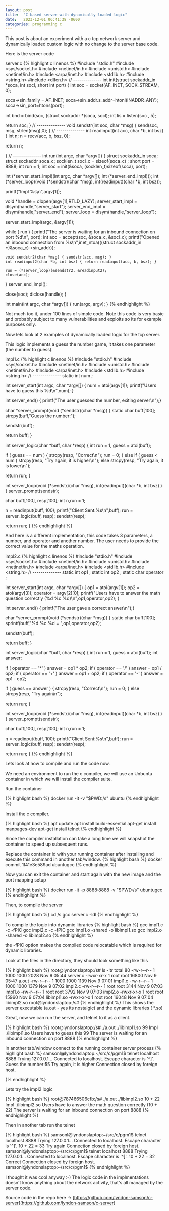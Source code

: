 ```yaml
---
layout: post
title:  "C based server with dynamically loaded logic"
date:   2023-12-01 06:41:38 -0600
categories: programming c 
---
```


This post is about an experiment with a c tcp network server and dynamically loaded custom logic with no change to the server base code. 

Here is the server code

server.c
{% highlight c linenos %}
#include "stdio.h"
#include <sys/socket.h>
#include <netinet/in.h>
#include <unistd.h>
#include <netinet/in.h>
#include <arpa/inet.h>
#include <stdlib.h>
#include <string.h>
#include <dlfcn.h>
// --------------
int init(struct sockaddr_in *soca, int socl, short int port) {
  int soc = socket(AF_INET, SOCK_STREAM, 0);

  soca->sin_family = AF_INET;
  soca->sin_addr.s_addr=htonl(INADDR_ANY);
  soca->sin_port=htons(port);

  int bnd = bind(soc, (struct sockaddr *)soca, socl);
  int lis = listen(soc , 5);

  return soc;
}
// --------------
void sendstr(int soc, char *msg) { send(soc, msg, strlen(msg),0); }
  // --------------
int readinput(int acc, char *b, int bsz) {
  int n;
  n = recv(acc, b, bsz, 0);

  return n;

}
// --------------
int run(int argc, char *argv[]) {
  struct sockaddr_in soca;
  struct sockaddr    soca_c;
  socklen_t          socl_c = sizeof(soca_c) ;
  short              port   = 8888;
  int                run    = 1;
  int                soc    = init(&soca, (socklen_t)sizeof(soca), port);

  int (*server_start_impl)(int argc, char *argv[]);
  int (*server_end_impl)();
  int (*server_loop)(void (*sendstr)(char *msg), int(readinput)(char *b, int bsz));

  printf("Impl %s\n",argv[1]);

  void *handle      = dlopen(argv[1],RTLD_LAZY);
  server_start_impl = dlsym(handle,"server_start");
  server_end_impl   = dlsym(handle,"server_end");
  server_loop       = dlsym(handle,"server_loop");

  server_start_impl(argc, &argv[1]);

  while ( run ) {
    printf("The server is waiting for an inbound connection on port %d\n", port);
    int acc = accept(soc, &soca_c, &socl_c);
    printf("Opened an inbound connection from %s\\n",inet_ntoa(((struct sockaddr_in *)&soca_c)->sin_addr));

    void sendstr2(char *msg) { sendstr(acc, msg); }
    int readinput2(char *b, int bsz) { return readinput(acc, b, bsz); }

    run = (*server_loop)(&sendstr2, &readinput2);
    close(acc);

  }
  server_end_impl();

  close(soc);
  dlclose(handle);
}

int main(int argc, char *argv[]) {
  run(argc, argv);
}
{% endhighlight %}

Not much too it, under 100 lines of simple code. Note this code is very basic and probably subject to many vulnerabilities and exploits so its for example purposes only.

Now lets look at 2 examples of dynamically loaded logic for the tcp server.

This logic implements a guess the number game, it takes one parameter (the number to guess).

impl1.c
{% highlight c linenos  %}
#include "stdio.h"
#include <sys/socket.h>
#include <netinet/in.h>
#include <unistd.h>
#include <netinet/in.h>
#include <arpa/inet.h>
#include <stdlib.h>
#include <string.h>
// --------------
static int num ;

int server_start(int argc, char *argv[]) {
  num    = atoi(argv[1]);
  printf("Users have to guess this %d\n",num);
}

int server_end() { printf("The user guessed the number, exiting server\n");}

char *server_prompt(void (*sendstr)(char *msg)) {
  static char buff[100];
  strcpy(buff,"Guess the number:");

  sendstr(buff);

  return buff;
}

int server_logic(char *buff, char *resp) {
  int run = 1, guess = atoi(buff);

  if ( guess == num ) {
     strcpy(resp, "Correct\n");
     run = 0;
  } else if ( guess < num )
     strcpy(resp, "Try again, it is higher\n");
  else
     strcpy(resp, "Try again, it is lower\n");

  return run;
}

int server_loop(void (*sendstr)(char *msg), int(readinput)(char *b, int bsz) ) {
  server_prompt(sendstr);

  char buff[100], resp[100];
  int n,run = 1;

  n = readinput(buff, 100);
  printf("Client Sent:%s\n",buff);
  run = server_logic(buff, resp);
  sendstr(resp);

  return run;
}
{% endhighlight %}

And here is a different implementation, this code takes 3 parameters, a number, and operator and another number. The user needs to provide the correct value for the maths operation.

impl2.c
{% highlight c linenos %}
#include "stdio.h"
#include <sys/socket.h>
#include <netinet/in.h>
#include <unistd.h>
#include <netinet/in.h>
#include <arpa/inet.h>
#include <stdlib.h>
#include <string.h>
// --------------
static int op1 ;
static int op2 ;
static char operator ;

int server_start(int argc, char *argv[]) {
  op1 = atoi(argv[1]);
  op2 = atoi(argv[3]);
  operator = argv[2][0];
  printf("Users have to answer the math question correctly (%d %c %d)\n",op1,operator,op2);
}

int server_end() { printf("The user gave a correct answer\n");}

char *server_prompt(void (*sendstr)(char *msg)) {
  static char buff[100];
  sprintf(buff,"%d %c %d = ",op1,operator,op2);

  sendstr(buff);

  return buff;
}

int server_logic(char *buff, char *resp) {
  int run = 1, guess = atoi(buff);
  int answer;

  if ( operator == '*' ) answer = op1 * op2;
  if ( operator == '/' ) answer = op1 / op2;
  if ( operator == '+' ) answer = op1 + op2;
  if ( operator == '-' ) answer = op1 - op2;

  if ( guess == answer ) {
     strcpy(resp, "Correct\n");
     run = 0;
  } else
     strcpy(resp, "Try again\n");

  return run;
}


int server_loop(void (*sendstr)(char *msg), int(readinput)(char *b, int bsz) ) {
  server_prompt(sendstr);

  char buff[100], resp[100];
  int n,run = 1;

  n = readinput(buff, 100);
  printf("Client Sent:%s\n",buff);
  run = server_logic(buff, resp);
  sendstr(resp);

  return run;
}
{% endhighlight %}

Lets look at how to compile and run the code now.

We need an environment to run the c compiler, we will use an Unbuntu container in which we will install the compiler suite.


Run the container

{% highlight bash %}
docker run -it -v "$PWD:/s" ubuntu
{% endhighlight %}

Install the c compiler.

{% highlight bash %}
apt update
apt install build-essential
apt-get install manpages-dev
apt-get install telnet
{% endhighlight %}

Since the compiler installation can take a long time we will snapshot the container to speed up subsequent runs.

Replace the container id with your running container after installing and execute this command in another tab/window.
{% highlight bash %}
docker commit 1f41e3e589ad ubuntugcc
{% endhighlight %}

Now you can exit the container and start again with the new image and the port mapping setup

{% highlight bash %}
docker run -it -p 8888:8888 -v "$PWD:/s" ubuntugcc
{% endhighlight %}


Then, to compile the server

{% highlight bash %}
cd /s
gcc server.c -ldl
{% endhighlight %}

To compile the logic into dynamic libraries
{% highlight bash %}
gcc impl1.c -c -fPIC
gcc impl2.c -c -fPIC
gcc impl1.o -shared -o libimpl1.so
gcc impl2.o -shared -o libimpl2.so
{% endhighlight %}

the -fPIC option makes the compiled code relocatable which is required for dynamic libraries.



Look at the files in the directory, they should look something like this

{% highlight bash %}
root@lyndonslaptop:/s# ls -ltr
total 80
-rw-r--r-- 1 1000 1000  2028 Nov  9 05:44 server.c
-rwxr-xr-x 1 root root 16800 Nov  9 05:47 a.out
-rw-r--r-- 1 1000 1000  1139 Nov  9 07:01 impl1.c
-rw-r--r-- 1 1000 1000  1379 Nov  9 07:02 impl2.c
-rw-r--r-- 1 root root  3144 Nov  9 07:03 impl1.o
-rw-r--r-- 1 root root  3792 Nov  9 07:03 impl2.o
-rwxr-xr-x 1 root root 15960 Nov  9 07:04 libimpl1.so
-rwxr-xr-x 1 root root 16048 Nov  9 07:04 libimpl2.so
root@lyndonslaptop:/s#
{% endhighlight %}
This shows the server executable (a.out - yes its nostalgic) and the dynamic libraries ( *.so)

Great, now we can run the server, and telnet to it as a client.

{% highlight bash %}
root@lyndonslaptop:/s# ./a.out ./libimpl1.so 99
Impl ./libimpl1.so
Users have to guess this 99
The server is waiting for an inbound connection on port 8888
{% endhighlight %}

In another tab/window connect to the running container server process
{% highlight bash %}
samsonl@lyndonslaptop:~/src/c/pgm1$ telnet localhost 8888
Trying 127.0.0.1...
Connected to localhost.
Escape character is '^]'.
Guess the number:55
Try again, it is higher
Connection closed by foreign host.

{% endhighlight %}

Lets try the impl2 logic

{% highlight bash %}
root@787466506cfb:/s# ./a.out ./libimpl2.so 10 + 22
Impl ./libimpl2.so
Users have to answer the math question correctly (10 + 22)
The server is waiting for an inbound connection on port 8888
{% endhighlight %}

Then in another tab run the telnet

{% highlight bash %}
samsonl@lyndonslaptop:~/src/c/pgm1$ telnet localhost 8888
Trying 127.0.0.1...
Connected to localhost.
Escape character is '^]'.
10 + 22 = 33
Try again
Connection closed by foreign host.
samsonl@lyndonslaptop:~/src/c/pgm1$ telnet localhost 8888
Trying 127.0.0.1...
Connected to localhost.
Escape character is '^]'.
10 + 22 = 32
Correct
Connection closed by foreign host.
samsonl@lyndonslaptop:~/src/c/pgm1$
{% endhighlight %}

I thought it was cool anyway :-) The logic code in the implmentations doesn't know anything about the network activity, that's all managed by the server code.

Source code in the repo here -> [https://github.com/lyndon-samson/c-server](https://github.com/lyndon-samson/c-server)


